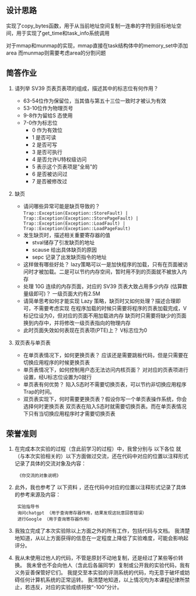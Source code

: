 
## 设计思路

实现了copy_bytes函数，用于从当前地址空间复制一连串的字符到目标地址空间，用于实现了get_time和task_info系统调用

对于mmap和munmap的实现，mmap直接在task结构体中的memory_set中添加area
而munmap则需要考虑area的分割问题

## 简答作业

 1. 请列举 SV39 页表页表项的组成，描述其中的标志位有何作用？
    - 63-54位作为保留位，当其值与第五十三位一致时才被认为有效
    - 53-10位作为物理页号
    - 9-8作为留给S 态使用
    - 7-0作为标志位
        - 0 作为有效位
        - 1 是否可读
        - 2 是否可写
        - 3 是否可执行
        - 4 是否允许U特权级访问
        - 5 表示这个页表项是”全局"的
        - 6 是否被访问过
        - 7 是否被修改过

2. 缺页

    - 请问哪些异常可能是缺页导致的？
    ``
        Trap::Exception(Exception::StoreFault)
        | Trap::Exception(Exception::StorePageFault)
        | Trap::Exception(Exception::LoadFault)
        | Trap::Exception(Exception::LoadPageFault)
    ``
    - 发生缺页时，描述相关重要寄存器的值
        - stval储存了引发缺页的地址
        - scause 给出具体缺页的原因
        - sepc 记录了出发缺页指令的地址
    - 这样做有哪些好处？
        lazy策略可以一是加快程序的加载，只有在页面被访问时才被加载。二是可以节约内存空间，暂时用不到的页面就不被放入内存
    - 处理 10G 连续的内存页面，对应的 SV39 页表大致占用多少内存 (估算数量级即可)？
        一级页面大约有2.5M
    - 请简单思考如何才能实现 Lazy 策略，缺页时又如何处理？描述合理即可，不需要考虑实现
        在程序加载的时候只需要将程序的页表加载完成，V标记位设为0，但对应的页面不用加载进内存
        缺页时只需要将缺少的页面换到内存中，并将修改一级页表指向的物理内存
    - 此时页面失效如何表现在页表项(PTE)上？
        V标志位为0
3. 双页表与单页表
    - 在单页表情况下，如何更换页表？
        应该还是需要跳板代码，但是只需要在切换应用程序的时候更换页表
    - 单页表情况下，如何控制用户态无法访问内核页面？
        对对应的页表项进行设置，经U标志位设置为0就行
    - 单页表有何优势？
        陷入S态时不需要切换页表，可以节约非切换应用程序Trap的时间。
    - 双页表实现下，何时需要更换页表？假设你写一个单页表操作系统，你会选择何时更换页表
        双页表在陷入S态时就需要切换页表。而在单页表情况下只有当切换应用程序时才需要切换页表
## 荣誉准则


1. 在完成本次实验的过程（含此前学习的过程）中，我曾分别与 以下各位 就（与本次实验相关的）以下方面做过交流，还在代码中对应的位置以注释形式记录了具体的交流对象及内容：

        《你交流的对象说明》

2. 此外，我也参考了 以下资料 ，还在代码中对应的位置以注释形式记录了具体的参考来源及内容：

        实验指导书
        询问chatgpt （用于查询寄存器作用，结果发现这玩意回答错误）
        进行Google （用于查询寄存器作用）

3. 我独立完成了本次实验除以上方面之外的所有工作，包括代码与文档。 我清楚地知道，从以上方面获得的信息在一定程度上降低了实验难度，可能会影响起评分。

4. 我从未使用过他人的代码，不管是原封不动地复制，还是经过了某些等价转换。 我未曾也不会向他人（含此后各届同学）复制或公开我的实验代码，我有义务妥善保管好它们。 我提交至本实验的评测系统的代码，均无意于破坏或妨碍任何计算机系统的正常运转。 我清楚地知道，以上情况均为本课程纪律所禁止，若违反，对应的实验成绩将按“-100”分计。
